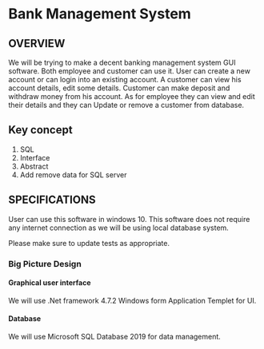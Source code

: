 # Bank Management System

## OVERVIEW

We will be trying to make a decent banking management system GUI software. Both 
employee and customer can use it. User can create a new account or can login into an 
existing account. A customer can view his account details, edit some details. Customer 
can make deposit and withdraw money from his account. As for employee they can 
view and edit their details and they can Update or remove a customer from database.


## Key concept

1. SQL
2. Interface
3. Abstract
4. Add remove data for SQL server


## SPECIFICATIONS
User can use this software in windows 10. This software does not require any internet 
connection as we will be using local database system.

Please make sure to update tests as appropriate.

### Big Picture Design
#### Graphical user interface 
We will use .Net framework 4.7.2 Windows form Application Templet for UI. 
#### Database
We will use Microsoft SQL Database 2019 for data management.
